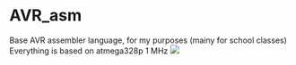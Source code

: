 # AVR_asm
Base AVR assembler language, for my purposes (mainy for school classes)
Everything is based on atmega328p 1 MHz
![](https://user-images.githubusercontent.com/43972902/100395650-02548380-3042-11eb-9650-bf71023bb716.png)
